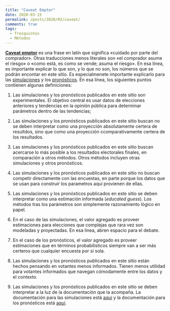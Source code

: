 ```yaml
---
title: "Caveat Emptor"
date: 2020-03-15
permalink: /posts/2020/03/caveat/
comments: true
tags:
  - Tresquintos
  - Métodos
---
```


[**Caveat emptor**](https://en.wikipedia.org/wiki/Caveat_emptor) es una frase en latín que significa «cuidado por parte del comprador». Otras traducciones menos literales son «el comprador asume el riesgo» o «como está, es como se vende; asuma el riesgo». En esa línea, es importante explicar lo que son, y lo que no son, los números que se podrán encontar en este sitio. Es especialmenete importante explicarlo para las [simulaciones](https://tresquintos.cl/sx) y los [pronósticos](https://tresquintos.cl/tsm). En esa línea, los siguientes puntos contienen algunas definiciones:

1. Las simulaciones y los pronósticos publicados en este sitio son experimentales. El objetivo central es usar datos de elecciones anteriores y tendencias en la opinión pública para determinar parámetros dentro de las tendencias;

2. Las simulaciones y los pronósticos publicados en este sitio buscan no se deben interpretar como una proyección absolutamente certera de resultdos, sino que como una proyección ccomparativamente certera de los resultados.

3. Las simulaciones y los pronósticos publicados en este sitio buscan acercarse lo más posible a los resultados electorales finales, en comparación a otros métodos. Otros métodos incluyen otras simulaciones y otros pronósticos.

4. Las simulaciones y los pronósticos publicados en este sitio no buscan competir directamente con las encuestas, en parte porque los datos que se usan para construir los parametros aquí provienen de ellas.

5. Las simulaciones y los pronósticos publicados en este sitio se deben interpretar como una estimación informada (*educated guess*). Los métodos tras los parámetros son simplemente razonamiento lógico en papel.

6. En el caso de las simulaciones, el valor agregado es proveer estimaciones para elecciones que complejas que rara vez son modeladas y proyectadas. En esa línea, abren espacio para el debate.

7. En el caso de los pronósticos, el valor agregado es proveer estimaciones que en términos probabilisticos siempre van a ser más certeros que cualquier encuesta por sí sola.

8. Las simulaciones y los pronósticos publicados en este sitio están hechos pensando en votantes menos informados. Tienen menos utilidad para votantes informados que navegan cómodamente entre los datos y el contexto.

9. Las simulaciones y los pronósticos publicados en este sitio se deben interpretar a la luz de la documentación que la acompaña. La documentación para las simulaciones está [aquí](https://tresquintos.cl/sx/) y la documentación para los pronósticos está [aquí](https://tresquintos.cl/tsm/).
